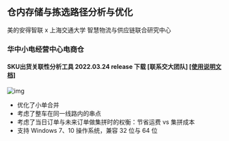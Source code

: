 ## 仓内存储与拣选路径分析与优化 
美的安得智联 x 上海交通大学 智慧物流与供应链联合研究中心

### 华中小电经营中心电商仓
#### SKU出货关联性分析工具 2022.03.24 release 下载 [联系交大团队]  [[使用说明文档]](./wuhan/v2/软件使用说明文档_v2.2.pdf) 
![img](./wuhan/v2/GUI_v2.2_500x448.png)
* 优化了小单合并
* 考虑了整车在同一线路内的串点
* 考虑了当日订单与未来订单做集拼时的权衡：节省运费 vs 集拼成本
* 支持 Windows 7、10 操作系统，兼容 32 位与 64 位
